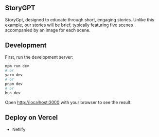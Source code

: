 ## StoryGPT
StoryGpt, designed to educate through short, engaging stories. Unlike this example, our stories will be brief, typically featuring five scenes accompanied by an image for each scene.

## Development
First, run the development server:

```bash
npm run dev
# or
yarn dev
# or
pnpm dev
# or
bun dev
```

Open [http://localhost:3000](http://localhost:3000) with your browser to see the result.

## Deploy on Vercel

* Netlify
